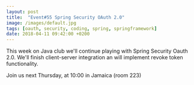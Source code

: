 ```yaml
---
layout: post
title:  "Event#55 Spring Security OAuth 2.0"
image: /images/default.jpg
tags: [oauth, security, coding, spring, springframework]
date: 2018-04-11 09:42:00 +0200
---
```


This week on Java club
we'll continue playing with Spring Security Oauth 2.0. We'll finish client-server integration an will implement revoke token functionality. []()

Join us next Thursday, at 10:00 in Jamaica (room 223)

